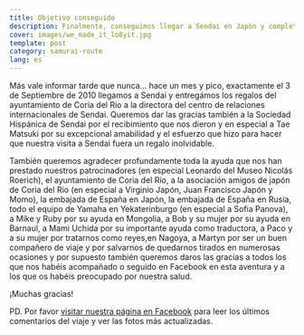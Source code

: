 ```yaml
---
title: Objetivo conseguido
description: Finalmente, conseguimos llegar a Sendai en Japón y completar la ruta del samurái!
cover: images/we_made_it_lo8yit.jpg
template: post
category: samurai-route
lang: es
---
```


Más vale informar tarde que nunca… hace un mes y pico, exactamente el 3 de Septiembre de 2010 llegamos a Sendai y entregámos los regalos del ayuntamiento de Coria del Rio a la directora del centro de relaciones internacionales de Sendai. Queremos dar las gracias también a la Sociedad Hispánica de Sendai por el recibimiento que nos dieron y en especial a Tae Matsuki por su excepcional amabilidad y el esfuerzo que hizo para hacer que nuestra visita a Sendai fuera un regalo inolvidable.

También queremos agradecer profundamente toda la ayuda que nos han prestado nuestros patrocinadores (en especial Leonardo del Museo Nicolás Roerich), el ayuntamiento de Coria del Rio, a la asociación amigos de japón de Coria del Rio (en especial a Virginio Japón, Juan Francisco Japón y Momo), la embajada de España en Japón, la embajada de España en Rusia, todo el equipo de Yamaha en Yekaterinburgo (en especial a Sofia Panova), a Mike y Ruby por su ayuda en Mongolia, a Bob y su mujer por su ayuda en Barnaul, a Mami Uchida por su importante ayuda como traductora, a Paco y a su mujer por tratarnos como reyes,en Nagoya, a Martyn por ser un buen compañero de viaje y por salvarnos de quedarnos tirados en numerosas ocasiones y por supuesto también queremos daros las gracias a todos los que nos habéis acompañado o seguido en Facebook en esta aventura y a los que os habéis preocupado por nuestra salud.

¡Muchas gracias!

PD. Por favor [visitar nuestra página en Facebook](http://facebook.com/rutasamurai) para leer los últimos comentarios del viaje y ver las fotos más actualizadas.
